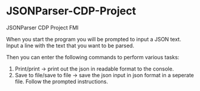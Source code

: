 # JSONParser-CDP-Project
JSONParser CDP Project FMI

When you start the program you will be prompted to input a JSON text. Input a line with the text that you want to be parsed.

Then you can enter the following commands to perform various tasks:

1. Print/print -> print out the json in readable format to the console.
2. Save to file/save to file -> save the json input in json format in a seperate file. Follow the prompted instructions.